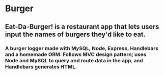 # Burger

## Eat-Da-Burger! is a restaurant app that lets users input the names of burgers they'd like to eat.

### A burger logger made with MySQL, Node, Express, Handlebars and a homemade ORM. Follows MVC design pattern; uses Node and MySQL to query and route data in the app, and Handlebars generates HTML.